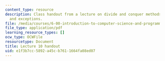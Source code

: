 ```yaml
---
content_type: resource
description: Class handout from a lecture on divide and conquer methods, merge sort,
  and exceptions.
file: /media/courses/6-00-introduction-to-computer-science-and-programming-fall-2008/e1f3b7cc5892a45cb7611664fa08ed07_lec10.pdf
file_type: application/pdf
learning_resource_types: []
ocw_type: OCWFile
resourcetype: Document
title: Lecture 10 handout
uid: e1f3b7cc-5892-a45c-b761-1664fa08ed07
---
```

